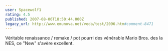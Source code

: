 ```yaml
---
user: Spacewolf1
rating: 4.5
published: 2007-08-06T18:50:44.000Z
legacy_url: http://www.emunova.net/veda/test/2096.htm#comment-8471
---
```

Véritable renaissance / remake / pot pourri des vénérable Mario Bros. des la NES, ce "New" s'avère excellent.